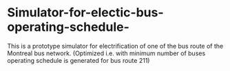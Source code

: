 # Simulator-for-electic-bus-operating-schedule-
This is a prototype simulator for electrification of one of the bus route of the Montreal bus network. (Optimized i.e. with minimum number of buses operating schedule is generated for bus route 211)
